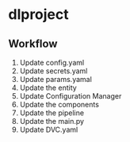 # dlproject


## Workflow 

1. Update config.yaml
2. Update secrets.yaml
3. Update params.yamal
4. Update the entity 
5. Update Configuration Manager
6. Update the components
7. Update the pipeline
8. Update the main.py
9. Update DVC.yaml